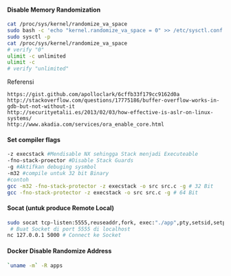 #### Disable Memory Randomization

```bash
cat /proc/sys/kernel/randomize_va_space
sudo bash -c 'echo "kernel.randomize_va_space = 0" >> /etc/sysctl.conf'
sudo sysctl -p
cat /proc/sys/kernel/randomize_va_space
# verify "0"
ulimit -c unlimited
ulimit -c
# verify "unlimited"
```

Referensi
```
https://gist.github.com/apolloclark/6cffb33f179cc9162d0a
http://stackoverflow.com/questions/17775186/buffer-overflow-works-in-gdb-but-not-without-it
http://securityetalii.es/2013/02/03/how-effective-is-aslr-on-linux-systems/
http://www.akadia.com/services/ora_enable_core.html
```

#### Set compiler flags

```bash
-z execstack #Mendisable NX sehingga Stack menjadi Executeable
-fno-stack-proector #Disable Stack Guards
-g #Aktifkan debuging sysmbol
-m32 #compile untuk 32 bit Binary
#contoh
gcc -m32 -fno-stack-protector -z execstack -o src src.c -g # 32 Bit
gcc -fno-stack-protector -z execstack -o src src.c -g # 64 Bit
```

#### Socat (untuk produce Remote Local)

```bash
sudo socat tcp-listen:5555,reuseaddr,fork, exec:"./app",pty,setsid,setpgid,stderr,ctty
 # Buat Socket di port 5555 di localhost
nc 127.0.0.1 5000 # Connect ke Socket
```

#### Docker Disable Randomize Address

```bash
`uname -m` -R apps
```